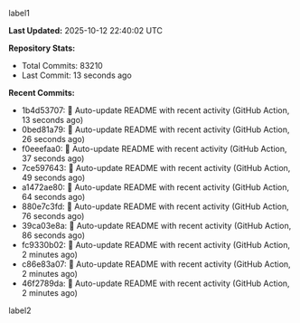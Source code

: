 
label1 
<!-- ACTIVITY_START -->
**Last Updated:** 2025-10-12 22:40:02 UTC

**Repository Stats:**
- Total Commits: 83210
- Last Commit: 13 seconds ago

**Recent Commits:**
- 1b4d53707: 🤖 Auto-update README with recent activity (GitHub Action, 13 seconds ago)
- 0bed81a79: 🤖 Auto-update README with recent activity (GitHub Action, 26 seconds ago)
- f0eeefaa0: 🤖 Auto-update README with recent activity (GitHub Action, 37 seconds ago)
- 7ce597643: 🤖 Auto-update README with recent activity (GitHub Action, 49 seconds ago)
- a1472ae80: 🤖 Auto-update README with recent activity (GitHub Action, 64 seconds ago)
- 880e7c3fd: 🤖 Auto-update README with recent activity (GitHub Action, 76 seconds ago)
- 39ca03e8a: 🤖 Auto-update README with recent activity (GitHub Action, 86 seconds ago)
- fc9330b02: 🤖 Auto-update README with recent activity (GitHub Action, 2 minutes ago)
- c86e83a07: 🤖 Auto-update README with recent activity (GitHub Action, 2 minutes ago)
- 46f2789da: 🤖 Auto-update README with recent activity (GitHub Action, 2 minutes ago)
<!-- ACTIVITY_END -->

label2

